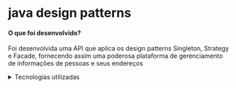 # java design patterns
<h4>O que foi desenvolvido?</h4>

Foi desenvolvida uma API que aplica os design patterns Singleton, Strategy e Facade, fornecendo assim uma poderosa plataforma de gerenciamento de informações de pessoas e seus endereços

<details>
  <summary>Tecnologias utilizadas</summary>
<br>
  
- Java
- IntelliJ IDEA
- Spring Framework
  
</details>
